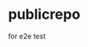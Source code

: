 # publicrepo
for e2e test































































































































































































































































































































































































































































































































































































































































































































































































































































































































































































































































































































































































































































































































































































































































































































































































































































































































































































































































































































































































































































































































































































































































































































































































































































































































































































































































































































































































































